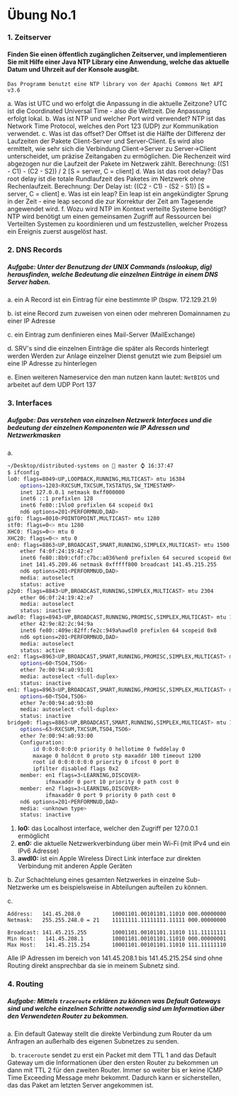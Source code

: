 # Übung No.1 

### 1. Zeitserver
#### Finden Sie einen öffentlich zugänglichen Zeitserver, und implementieren Sie mit Hilfe einer Java NTP Library eine Anwendung, welche das aktuelle Datum und Uhrzeit auf der Konsole ausgibt.
    Das Programm benutzt eine NTP library von der Apachi Commons Net API v3.6

  a. Was ist UTC und wo erfolgt die Anpassung in die aktuelle Zeitzone?
    UTC ist die Coordinated Universal Time - also die Weltzeit. Die Anpassung erfolgt lokal.
  b. Was ist NTP und welcher Port wird verwendet?
    NTP ist das Network Time Protocol, welches den Port 123 (UDP) zur Kommunikation verwendet.
  c. Was ist das offset?
    Der Offset ist die Hälfte der Differenz der Laufzeiten der Pakete Client-Server und Server-Client.
    Es wird also ermittelt, wie sehr sich die Verbindung Client->Server zu Server->Client unterscheidet, um präzise Zeitangaben zu ermöglichen.
    Die Rechenzeit wird abgezogen nur die Laufzeit der Pakete im Netzwerk zählt.
        Berechnung: ((S1 - C1) - (C2 - S2)) / 2    [S = server, C = client]
  d. Was ist das root delay?
    Das root delay ist die totale Rundlaufzeit des Paketes im Netzwerk ohne Rechenlaufzeit.
        Berechnung: Der Delay ist: ((C2 - C1) - (S2 - S1))    [S = server, C = client]
  e. Was ist ein leap?
    Ein leap ist ein angekündigter Sprung in der Zeit - eine leap second die zur Korrektur der Zeit am Tagesende angewendet wird.
  f. Wozu wird NTP im Kontext verteilte Systeme benötigt?
    NTP wird benötigt um einen gemeinsamen Zugriff auf Ressourcen bei Verteilten Systemen zu koordinieren und um festzustellen, welcher Prozess ein Ereignis zuerst ausgelöst hast.

### 2. DNS Records
##### Aufgabe: Unter der Benutzung der UNIX Commands (nslookup, dig) herausfinden, welche Bedeutung die einzelnen Einträge in einem DNS Server haben.

  a. ein A Record ist ein Eintrag für eine bestimmte IP (bspw. 172.129.21.9)
  
  b. ist eine Record zum zuweisen von einen oder mehreren Domainnamen zu einer IP Adresse
  
  c. ein Eintrag zum denfinieren eines Mail-Server (MailExchange)
  
  d. SRV's sind die einzelnen Einträge die später als Records hinterlegt werden
     Werden zur Anlage einzelner Dienst genutzt wie zum Beipsiel um eine IP Adresse zu hinterlegen
     
  e. Einen weiteren Nameservice den man nutzen kann lautet: `NetBIOS` und arbeitet auf dem UDP Port 137
  
### 3. Interfaces
##### Aufgabe: Das verstehen von einzelnen Netzwerk Interfaces und die bedeutung der einzelnen Komponenten wie IP Adressen und Netzwerkmasken
  a.
  
```sh
~/Desktop/distributed-systems on  master ⌚ 16:37:47
$ ifconfig
lo0: flags=8049<UP,LOOPBACK,RUNNING,MULTICAST> mtu 16384
	options=1203<RXCSUM,TXCSUM,TXSTATUS,SW_TIMESTAMP>
	inet 127.0.0.1 netmask 0xff000000
	inet6 ::1 prefixlen 128
	inet6 fe80::1%lo0 prefixlen 64 scopeid 0x1
	nd6 options=201<PERFORMNUD,DAD>
gif0: flags=8010<POINTOPOINT,MULTICAST> mtu 1280
stf0: flags=0<> mtu 1280
XHC0: flags=0<> mtu 0
XHC20: flags=0<> mtu 0
en0: flags=8863<UP,BROADCAST,SMART,RUNNING,SIMPLEX,MULTICAST> mtu 1500
	ether f4:0f:24:19:42:e7
	inet6 fe80::8b9:cfdf:c7bc:a036%en0 prefixlen 64 secured scopeid 0x6
	inet 141.45.209.46 netmask 0xfffff800 broadcast 141.45.215.255
	nd6 options=201<PERFORMNUD,DAD>
	media: autoselect
	status: active
p2p0: flags=8843<UP,BROADCAST,RUNNING,SIMPLEX,MULTICAST> mtu 2304
	ether 06:0f:24:19:42:e7
	media: autoselect
	status: inactive
awdl0: flags=8943<UP,BROADCAST,RUNNING,PROMISC,SIMPLEX,MULTICAST> mtu 1484
	ether 42:9e:82:2c:94:9a
	inet6 fe80::409e:82ff:fe2c:949a%awdl0 prefixlen 64 scopeid 0x8
	nd6 options=201<PERFORMNUD,DAD>
	media: autoselect
	status: active
en2: flags=8963<UP,BROADCAST,SMART,RUNNING,PROMISC,SIMPLEX,MULTICAST> mtu 1500
	options=60<TSO4,TSO6>
	ether 7e:00:94:a0:93:01
	media: autoselect <full-duplex>
	status: inactive
en1: flags=8963<UP,BROADCAST,SMART,RUNNING,PROMISC,SIMPLEX,MULTICAST> mtu 1500
	options=60<TSO4,TSO6>
	ether 7e:00:94:a0:93:00
	media: autoselect <full-duplex>
	status: inactive
bridge0: flags=8863<UP,BROADCAST,SMART,RUNNING,SIMPLEX,MULTICAST> mtu 1500
	options=63<RXCSUM,TXCSUM,TSO4,TSO6>
	ether 7e:00:94:a0:93:00
	Configuration:
		id 0:0:0:0:0:0 priority 0 hellotime 0 fwddelay 0
		maxage 0 holdcnt 0 proto stp maxaddr 100 timeout 1200
		root id 0:0:0:0:0:0 priority 0 ifcost 0 port 0
		ipfilter disabled flags 0x2
	member: en1 flags=3<LEARNING,DISCOVER>
	        ifmaxaddr 0 port 10 priority 0 path cost 0
	member: en2 flags=3<LEARNING,DISCOVER>
	        ifmaxaddr 0 port 9 priority 0 path cost 0
	nd6 options=201<PERFORMNUD,DAD>
	media: <unknown type>
	status: inactive
```

  1. **lo0:** das Localhost interface, welcher den Zugriff per 127.0.0.1 ermöglicht
  2. **en0:** die aktuelle Netzwerkverbindung über mein Wi-Fi (mit IPv4 und ein IPv6 Adresse)
  3. **awdl0:** ist ein Apple Wireless Direct Link interface zur direkten Verbindung mit anderen Apple Geräten

b. Zur Schachtelung eines gesamten Netzwerkes in einzelne Sub-Netzwerke um es beispielsweise in Abteilungen aufteilen zu können.

c. 

```
Address:   141.45.208.0          10001101.00101101.11010 000.00000000
Netmask:   255.255.248.0 = 21    11111111.11111111.11111 000.00000000

Broadcast: 141.45.215.255        10001101.00101101.11010 111.11111111
Min Host:   141.45.208.1         10001101.00101101.11010 000.00000001
Max Host:   141.45.215.254       10001101.00101101.11010 111.11111110
```
Alle IP Adressen im bereich von 141.45.208.1 bis 141.45.215.254 sind ohne Routing direkt ansprechbar da sie in meinem Subnetz sind.


### 4. Routing
##### Aufgabe: Mittels `traceroute` erklären zu können was Default Gateways sind und welche einzelnen Schritte notwendig sind um Information über den Verwendeten Router zu bekommen.

   a. Ein default Gateway stellt die direkte Verbindung zum Router da um Anfragen an außerhalb des eigenen Subnetzes zu senden.
   
   b. `traceroute` sendet zu erst ein Packet mit dem TTL 1 and das Default Gateway um die Informationen über den ersten Router zu bekommen un dann mit TTL 2 für den zweiten Router. Immer so weiter bis er keine ICMP Time Exceeding Message mehr bekommt. Dadurch kann er sicherstellen, das das Paket am letzten Server angekommen ist.
